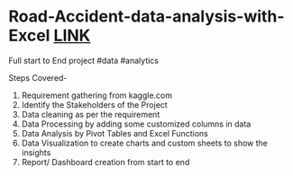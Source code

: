 # Road-Accident-data-analysis-with-Excel [LINK](https://tech9522-my.sharepoint.com/:x:/g/personal/kartik_tech9522_onmicrosoft_com/EXiD6f_zb1ZDu0kGMlaUIq8BTDjCSJDDvCIu4Kc8n9xzOA)

Full start to End project 
#data #analytics 

Steps Covered-

1. Requirement gathering from kaggle.com
2. Identify the Stakeholders of the Project
3. Data cleaning as per the requirement
4. Data Processing by adding some customized columns in data
5. Data Analysis by Pivot Tables and Excel Functions
6. Data Visualization to create charts and custom sheets to show the insights
7. Report/ Dashboard creation from start to end
